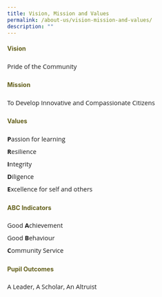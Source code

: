 ```yaml
---
title: Vision, Mission and Values
permalink: /about-us/vision-mission-and-values/
description: ""
---
```

<h4 style="color:#635f1a;font-weight:bold">Vision</h4>
<p style="font-size:14.5px; line-height:2;margin-top:15px; font-family:Open Sans">Pride of the Community</p>

<h4 style="color:#635f1a;font-weight:bold">Mission</h4>
<p style="font-size:14.5px; line-height:2;margin-top:15px; font-family:Open Sans">To Develop Innovative and Compassionate Citizens</p>

<h4 style="color:#635f1a;font-weight:bold">Values</h4>
<p style="font-size:14.5px; line-height:2;margin-top:15px; font-family:Open Sans"><strong>P</strong>assion for learning<br><strong>R</strong>esilience<br><strong>I</strong>ntegrity<br><strong>D</strong>iligence<br><strong>E</strong>xcellence for self and others</p>


<h4 style="color:#635f1a;font-weight:bold">ABC Indicators</h4>
<p style="font-size:14.5px; line-height:2;margin-top:15px; font-family:Open Sans">Good&nbsp;<strong>A</strong>chievement<br>Good&nbsp;<strong>B</strong>ehaviour<br><strong>C</strong>ommunity Service</p>


<h4 style="color:#635f1a;font-weight:bold">Pupil Outcomes</h4>
<p style="font-size:14.5px; line-height:2;margin-top:15px; font-family:Open Sans">A Leader, A Scholar, An Altruist</p>